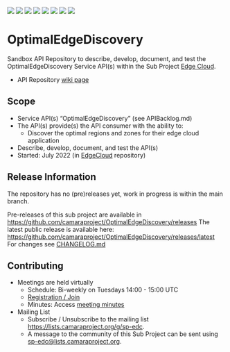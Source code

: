<a href="https://github.com/camaraproject/OptimalEdgeDiscovery/commits/" title="Last Commit"><img src="https://img.shields.io/github/last-commit/camaraproject/OptimalEdgeDiscovery?style=plastic"></a>
<a href="https://github.com/camaraproject/OptimalEdgeDiscovery/issues" title="Open Issues"><img src="https://img.shields.io/github/issues/camaraproject/OptimalEdgeDiscovery?style=plastic"></a>
<a href="https://github.com/camaraproject/OptimalEdgeDiscovery/pulls" title="Open Pull Requests"><img src="https://img.shields.io/github/issues-pr/camaraproject/OptimalEdgeDiscovery?style=plastic"></a>
<a href="https://github.com/camaraproject/OptimalEdgeDiscovery/graphs/contributors" title="Contributors"><img src="https://img.shields.io/github/contributors/camaraproject/OptimalEdgeDiscovery?style=plastic"></a>
<a href="https://github.com/camaraproject/OptimalEdgeDiscovery" title="Repo Size"><img src="https://img.shields.io/github/repo-size/camaraproject/OptimalEdgeDiscovery?style=plastic"></a>
<a href="https://github.com/camaraproject/OptimalEdgeDiscovery/blob/main/LICENSE" title="License"><img src="https://img.shields.io/badge/License-Apache%202.0-green.svg?style=plastic"></a>
<a href="https://github.com/camaraproject/OptimalEdgeDiscovery/releases/latest" title="Latest Release"><img src="https://img.shields.io/github/release/camaraproject/OptimalEdgeDiscovery?style=plastic"></a>
<a href="https://github.com/camaraproject/Governance/blob/main/ProjectStructureAndRoles.md" title="Sandbox API Repository"><img src="https://img.shields.io/badge/Sandbox%20API%20Repository-yellow?style=plastic"></a>

# OptimalEdgeDiscovery

Sandbox API Repository to describe, develop, document, and test the OptimalEdgeDiscovery Service API(s) within the Sub Project [Edge Cloud](https://lf-camaraproject.atlassian.net/wiki/x/IwEpBQ).

* API Repository [wiki page](https://lf-camaraproject.atlassian.net/wiki/x/AYAtC)

## Scope

* Service API(s) “OptimalEdgeDiscovery” (see APIBacklog.md) 
* The API(s) provide(s) the API consumer with the ability to:  
  * Discover the optimal regions and zones for their edge cloud application
* Describe, develop, document, and test the API(s)
* Started: July 2022 (in [EdgeCloud](https://github.com/camaraproject/EdgeCloud) repository)
<!-- * Incubating stage since: {{incubation date}} --> 

## Release Information

The repository has no (pre)releases yet, work in progress is within the main branch.
<!-- Optional: an explicit listing of the latest (pre-)release with additional information, e.g. links to the API definitions -->
<!-- In addition use/uncomment one or multiple the following alternative options when becoming applicable -->
Pre-releases of this sub project are available in https://github.com/camaraproject/OptimalEdgeDiscovery/releases
The latest public release is available here: https://github.com/camaraproject/OptimalEdgeDiscovery/releases/latest
For changes see [CHANGELOG.md](https://github.com/camaraproject/OptimalEdgeDiscovery/blob/main/CHANGELOG.md)

## Contributing

* Meetings are held virtually
  * Schedule: Bi-weekly on Tuesdays 14:00 - 15:00 UTC
  * [Registration / Join](https://zoom-lfx.platform.linuxfoundation.org/meeting/91868502920?password=a9ec9dff-ea92-4216-b0a1-ce152f49170f)
  * Minutes: Access [meeting minutes](https://lf-camaraproject.atlassian.net/wiki/x/8Tve)
* Mailing List  
  * Subscribe / Unsubscribe to the mailing list <https://lists.camaraproject.org/g/sp-edc>.
  * A message to the community of this Sub Project can be sent using <sp-edc@lists.camaraproject.org>.
